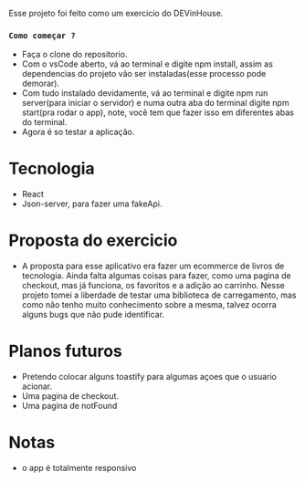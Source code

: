 Esse projeto foi feito como um exercicio do DEVinHouse.

### `Como começar ?` 
  *   Faça o clone do repositorio.
  *   Com o vsCode aberto, vá ao terminal e digite npm install, assim as dependencias do projeto vão ser instaladas(esse processo pode demorar).
  *   Com tudo instalado devidamente, vá ao terminal e digite npm run server(para iniciar o servidor) e numa outra aba do terminal digite npm start(pra rodar o app), 
  note, você tem que fazer isso em diferentes abas do terminal.
  *   Agora é so testar a aplicação.


# Tecnologia
  - React
  - Json-server, para fazer uma fakeApi.
  
# Proposta do exercicio
   - A proposta para esse aplicativo era fazer um ecommerce de livros de tecnologia. 
Ainda falta algumas coisas para fazer, como uma pagina de checkout, mas já funciona, os favoritos e a adição ao carrinho.
Nesse projeto tomei a liberdade de testar uma biblioteca de carregamento, mas como não tenho muito conhecimento sobre a mesma, 
talvez ocorra alguns bugs que não pude identificar.


# Planos futuros
  - Pretendo colocar alguns toastify para algumas açoes que o usuario acionar.
  - Uma pagina de checkout.
  - Uma pagina de notFound

# Notas 
  - o app é totalmente responsivo

